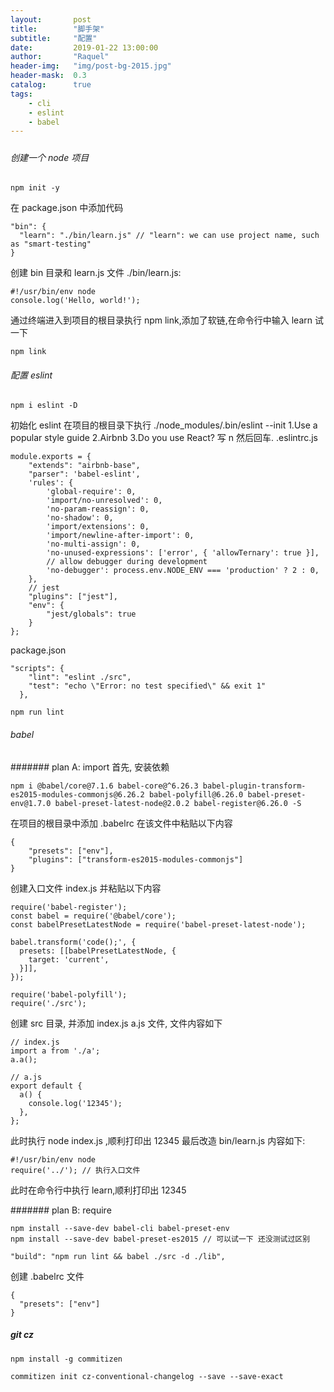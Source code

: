 ```yaml
---
layout:       post
title:        "脚手架"
subtitle:     "配置"
date:         2019-01-22 13:00:00
author:       "Raquel"
header-img:   "img/post-bg-2015.jpg"
header-mask:  0.3
catalog:      true
tags:
    - cli
    - eslint
    - babel
---
```

#####
###### 创建一个 node 项目
```
npm init -y
```
在 package.json 中添加代码
```
"bin": {
  "learn": "./bin/learn.js" // "learn": we can use project name, such as "smart-testing"
}
```
创建 bin 目录和 learn.js 文件
./bin/learn.js:
```
#!/usr/bin/env node
console.log('Hello, world!');
```
通过终端进入到项目的根目录执行 npm link,添加了软链,在命令行中输入 learn 试一下
```
npm link
```

###### 配置 eslint
```
npm i eslint -D
```
初始化 eslint 在项目的根目录下执行 ./node_modules/.bin/eslint --init
1.Use a popular style guide
2.Airbnb
3.Do you use React? 写 n 然后回车.
.eslintrc.js
```
module.exports = {
    "extends": "airbnb-base",
    "parser": 'babel-eslint',
    'rules': {
        'global-require': 0,
        'import/no-unresolved': 0,
        'no-param-reassign': 0,
        'no-shadow': 0,
        'import/extensions': 0,
        'import/newline-after-import': 0,
        'no-multi-assign': 0,
        'no-unused-expressions': ['error', { 'allowTernary': true }],
        // allow debugger during development
        'no-debugger': process.env.NODE_ENV === 'production' ? 2 : 0,
    },
    // jest
    "plugins": ["jest"],
    "env": {
        "jest/globals": true
    }
};
```
package.json
```
"scripts": {
    "lint": "eslint ./src",
    "test": "echo \"Error: no test specified\" && exit 1"
  },
```
```
npm run lint
```

###### babel
####### plan A: import
首先, 安装依赖
```
npm i @babel/core@7.1.6 babel-core@^6.26.3 babel-plugin-transform-es2015-modules-commonjs@6.26.2 babel-polyfill@6.26.0 babel-preset-env@1.7.0 babel-preset-latest-node@2.0.2 babel-register@6.26.0 -S
```
在项目的根目录中添加 .babelrc 在该文件中粘贴以下内容
```
{
    "presets": ["env"],
    "plugins": ["transform-es2015-modules-commonjs"]
}
```
创建入口文件 index.js 并粘贴以下内容
```
require('babel-register');
const babel = require('@babel/core');
const babelPresetLatestNode = require('babel-preset-latest-node');

babel.transform('code();', {
  presets: [[babelPresetLatestNode, {
    target: 'current',
  }]],
});

require('babel-polyfill');
require('./src');
```
创建 src 目录, 并添加 index.js a.js 文件, 文件内容如下
```
// index.js
import a from './a';
a.a();

// a.js
export default {
  a() {
    console.log('12345');
  },
};
```
此时执行 node index.js ,顺利打印出 12345
最后改造 bin/learn.js 内容如下:
```
#!/usr/bin/env node
require('../'); // 执行入口文件
```
此时在命令行中执行 learn,顺利打印出 12345

####### plan B: require
```
npm install --save-dev babel-cli babel-preset-env
npm install --save-dev babel-preset-es2015 // 可以试一下 还没测试过区别
```
```
"build": "npm run lint && babel ./src -d ./lib",
```
创建 .babelrc 文件
```
{
  "presets": ["env"]
}
```

##### git cz
```
npm install -g commitizen
```
```
commitizen init cz-conventional-changelog --save --save-exact
```
